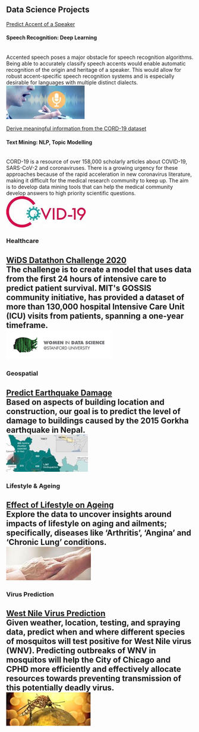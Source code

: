 ## Data Science Projects

[Predict Accent of a Speaker](https://github.com/Reshma-34/Accent-Classifier)
#### Speech Recognition: Deep Learning
<br>
Accented speech poses a major obstacle for speech recognition algorithms. Being able to accurately classify speech accents would enable automatic recognition of the origin and heritage of a speaker. This would allow for robust accent-specific speech recognition systems and is especially desirable for languages with multiple distinct dialects. 
<br>
<img src="images/accent.jpg?raw=true"/>
<br>

[Derive meaningful information from the CORD-19 dataset](https://github.com/Reshma-34/CORD-19)
#### Text Mining: NLP, Topic Modelling 
<br>
CORD-19 is a resource of over 158,000 scholarly articles about COVID-19, SARS-CoV-2 and coronaviruses. There is a growing urgency for these approaches because of the rapid acceleration in new coronavirus literature, making it difficult for the medical research community to keep up.
The aim is to develop data mining tools that can help the medical community develop answers to high priority scientific questions. 
<br>
<img src="images/covid19.jpg?raw=true"/>
<br>

### Healthcare
[WiDS Datathon Challenge 2020](https://github.com/Reshma-34/WiDS-Datathon-2020)
<br>
The challenge is to create a model that uses data from the first 24 hours of intensive care to predict patient survival. MIT's GOSSIS community initiative, has provided a dataset of more than 130,000 hospital Intensive Care Unit (ICU) visits from patients, spanning a one-year timeframe.
<br>
<img src="images/wids.png?raw=false width=200 height=100"/>
<br>
---
### Geospatial
[Predict Earthquake Damage](https://github.com/Reshma-34/Nepal-Earthquake-Damage)
<br>
Based on aspects of building location and construction, our goal is to predict the level of damage to buildings caused by the 2015 Gorkha earthquake in Nepal.
<br>
<img src="images/nepal_3.jpg?raw=false"/>
<br>
---

### Lifestyle & Ageing
[Effect of Lifestyle on Ageing](https://github.com/Reshma-34/Effect-of-Lifestyle-OnAgeing)
<br>
Explore the data to uncover insights around impacts of lifestyle on aging and ailments; specifically, diseases like ‘Arthritis’, ‘Angina’ and ‘Chronic Lung’ conditions. 
<br>
<img src="images/ageing.jpg?raw=true"/>
<br>
---

### Virus Prediction
[West Nile Virus Prediction](https://github.com/Reshma-34/West-Nile-Virus-Prediction)
<br>
Given weather, location, testing, and spraying data, predict when and where different species of mosquitos will test positive for West Nile virus (WNV). Predicting outbreaks of WNV in mosquitos will help the City of Chicago and CPHD more efficiently and effectively allocate resources towards preventing transmission of this potentially deadly virus. 
<br>
<img src="images/wnv.jpg?raw=true"/>
<br>
---

